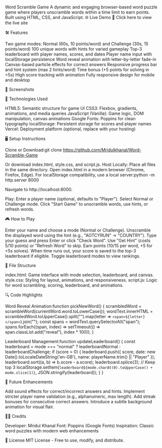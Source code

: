 ﻿Word Scramble Game
A dynamic and engaging browser-based word puzzle game where players unscramble words within a time limit to earn points. Built using HTML, CSS, and JavaScript.
🌐 Live Demo
🔗 Click here to view the live site 

🛠️ Features

Two game modes: Normal (60s, 10 points/word) and Challenge (30s, 15 points/word)
100 unique words with hints for varied gameplay
Top-3 leaderboard with player names, scores, and dates
Player name input with localStorage persistence
Word reveal animation with letter-by-letter fade-in
Canvas-based particle effects for correct answers
Responsive progress bar and hint system (max 2 hints/word)
Time bonus (+5 points for solving in <5s)
High score tracking with animation
Fully responsive design for mobile and desktop


📸 Screenshots
 

🚀 Technologies Used

HTML5: Semantic structure for game UI
CSS3: Flexbox, gradients, animations, and media queries
JavaScript (Vanilla): Game logic, DOM manipulation, canvas animations
Google Fonts: Poppins for clean typography
localStorage: Persistent storage for scores and player names
Vercel: Deployment platform (optional, replace with your hosting)


🖥️ Setup Instructions

Clone or Download:git clone https://github.com/Mridulkhanal/Word-Scramble-Game

Or download index.html, style.css, and script.js.
Host Locally:
Place all files in the same directory.
Open index.html in a modern browser (Chrome, Firefox, Edge).
For localStorage compatibility, use a local server:python -m http.server 8000

Navigate to http://localhost:8000.


Play:
Enter a player name (optional, defaults to "Player").
Select Normal or Challenge mode.
Click "Start Game" to unscramble words, use hints, or refresh words.




🎮 How to Play

Enter your name and choose a mode (Normal or Challenge).
Unscramble the displayed word using the hint (e.g., "AOTCYRUN" → "COUNTRY").
Type your guess and press Enter or click "Check Word".
Use "Get Hint" (costs 5/10 points) or "Refresh Word" to skip.
Earn points (10/15 per word, +5 for <5s solves).
When time runs out, your score is saved to the top-3 leaderboard if eligible.
Toggle leaderboard modes to view rankings.


📁 File Structure

index.html: Game interface with mode selection, leaderboard, and canvas.
style.css: Styling for layout, animations, and responsiveness.
script.js: Logic for word scrambling, scoring, leaderboard, and animations.


🔍 Code Highlights

Word Reveal Animation:function pickNewWord() {
  scrambledWord = scrambleWord(currentWord.word.toLowerCase());
  wordText.innerHTML = scrambledWord.toUpperCase().split("").map(letter => `<span>${letter}</span>`).join("");
  const spans = wordText.querySelectorAll("span");
  spans.forEach((span, index) => setTimeout(() => span.classList.add("reveal"), index * 100));
}


Leaderboard Management:function updateLeaderboard() {
  const leaderboard = mode === "normal" ? leaderboardNormal : leaderboardChallenge;
  if (score > 0) {
    leaderboard.push({ score, date: new Date().toLocaleDateString('en-GB'), name: playerName.trim() || "Player" });
    leaderboard.sort((a, b) => b.score - a.score);
    leaderboard.splice(3); // Keep top 3
    localStorage.setItem(`leaderboard${mode.charAt(0).toUpperCase() + mode.slice(1)}`, JSON.stringify(leaderboard));
  }
}




🚀 Future Enhancements

Add sound effects for correct/incorrect answers and hints.
Implement stricter player name validation (e.g., alphanumeric, max length).
Add streak bonuses for consecutive correct answers.
Introduce a subtle background animation for visual flair.


👨‍💻 Credits

Developer: Mridul Khanal
Font: Poppins (Google Fonts)
Inspiration: Classic word puzzles with modern web enhancements


📜 License
MIT License - Free to use, modify, and distribute.
